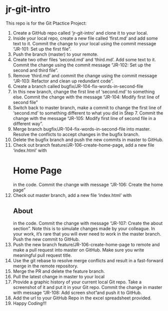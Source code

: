 # jr-git-intro
This repo is for the Git Ptactice Project:

1.	Create a GitHub repo called ‘jr-git-intro’ and clone it to your local.
2.	Inside your local repo, create a new file called ‘first.md’ and add some text to it. Commit the change to your local using the commit message “JR-101: Set up the first file”.
3.	Push the branch (master) to your remote.
4.	Create two other files ‘second.md’ and ‘third.md’. Add some text to it. Commit the change using the commit message “JR-102: Set up the second and third file”.
5.	Remove ‘third.md’ and commit the change using the commit message “JR-103: Refactor and clean up redundant code”.
6.	Create a branch called bugfix/JR-104-fix-words-in-second-file
7.	In this new branch, change the first line of ‘second.md’ to something else. Commit the change with the message “JR-104: Modify first line of second file”
8.	Switch back to master branch, make a commit to change the first line of ‘second.md’ to something different to what you did in Step 7. Commit the change with the message “JR-105: Modify first line of second file in a different way”.
9.	Merge branch bugfix/JR-104-fix-words-in-second-file into master. Resolve the conflicts to accept changes in the bugfix branch. 
10.	Delete the bugfix branch and push the new commits in master to GitHub.
11.	Check out branch feature/JR-106-create-home-page, add a new file ‘index.html’ with <h1>Home Page</h1> in the code. Commit the change with message “JR-106: Create the home page”
12.	Check out master branch, add a new file ‘index.html’ with <h2>About</h2> in the code. Commit the change with message “JR-107: Create the about section”. Note this is to simulate changes made by your colleague. In your work, it’s rare that you will ever need to work in the master branch. Push the new commit to GitHub. 
13.	Push the new branch feature/JR-106-create-home-page to remote and make a pull request into master on GitHub. Make sure you write meaningful pull request title.
14.	Use the git rebase to resolve merge conflicts and result in a fast-forward merge in the remote repository.
15.	Merge the PR and delete the feature branch.
16.	Pull the latest change in master to your local
17.	Provide a graphic history of your current local Git repo. Take a screenshot of it and put it in your Git repo. Commit the change in master with message “JR-108: Add screen shot”and push it to GitHub.
18.	Add the url to your GitHub Repo in the excel spreadsheet provided.
19.	Happy Coding!!!
